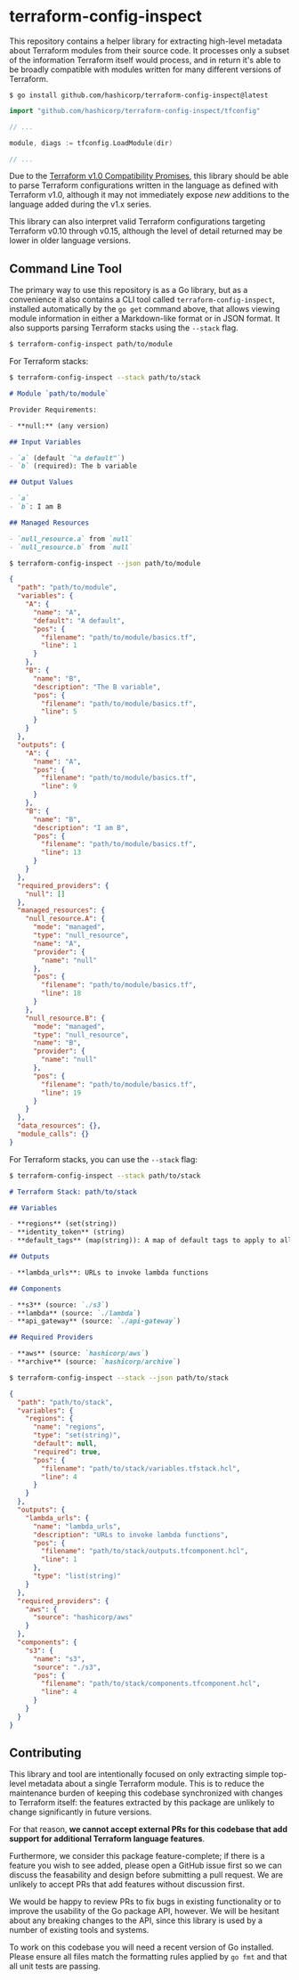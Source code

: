 # terraform-config-inspect

This repository contains a helper library for extracting high-level metadata
about Terraform modules from their source code. It processes only a subset
of the information Terraform itself would process, and in return it's able
to be broadly compatible with modules written for many different versions of
Terraform.

```
$ go install github.com/hashicorp/terraform-config-inspect@latest
```

```go
import "github.com/hashicorp/terraform-config-inspect/tfconfig"

// ...

module, diags := tfconfig.LoadModule(dir)

// ...
```

Due to the [Terraform v1.0 Compatibility Promises](https://www.terraform.io/docs/language/v1-compatibility-promises.html),
this library should be able to parse Terraform configurations written in
the language as defined with Terraform v1.0, although it may not immediately
expose _new_ additions to the language added during the v1.x series.

This library can also interpret valid Terraform configurations targeting
Terraform v0.10 through v0.15, although the level of detail returned may
be lower in older language versions.

## Command Line Tool

The primary way to use this repository is as a Go library, but as a convenience
it also contains a CLI tool called `terraform-config-inspect`, installed
automatically by the `go get` command above, that allows viewing module
information in either a Markdown-like format or in JSON format. It also 
supports parsing Terraform stacks using the `--stack` flag.

```sh
$ terraform-config-inspect path/to/module
```

For Terraform stacks:

```sh
$ terraform-config-inspect --stack path/to/stack
```

```markdown
# Module `path/to/module`

Provider Requirements:

- **null:** (any version)

## Input Variables

- `a` (default `"a default"`)
- `b` (required): The b variable

## Output Values

- `a`
- `b`: I am B

## Managed Resources

- `null_resource.a` from `null`
- `null_resource.b` from `null`
```

```sh
$ terraform-config-inspect --json path/to/module
```

```json
{
  "path": "path/to/module",
  "variables": {
    "A": {
      "name": "A",
      "default": "A default",
      "pos": {
        "filename": "path/to/module/basics.tf",
        "line": 1
      }
    },
    "B": {
      "name": "B",
      "description": "The B variable",
      "pos": {
        "filename": "path/to/module/basics.tf",
        "line": 5
      }
    }
  },
  "outputs": {
    "A": {
      "name": "A",
      "pos": {
        "filename": "path/to/module/basics.tf",
        "line": 9
      }
    },
    "B": {
      "name": "B",
      "description": "I am B",
      "pos": {
        "filename": "path/to/module/basics.tf",
        "line": 13
      }
    }
  },
  "required_providers": {
    "null": []
  },
  "managed_resources": {
    "null_resource.A": {
      "mode": "managed",
      "type": "null_resource",
      "name": "A",
      "provider": {
        "name": "null"
      },
      "pos": {
        "filename": "path/to/module/basics.tf",
        "line": 18
      }
    },
    "null_resource.B": {
      "mode": "managed",
      "type": "null_resource",
      "name": "B",
      "provider": {
        "name": "null"
      },
      "pos": {
        "filename": "path/to/module/basics.tf",
        "line": 19
      }
    }
  },
  "data_resources": {},
  "module_calls": {}
}
```

For Terraform stacks, you can use the `--stack` flag:

```sh
$ terraform-config-inspect --stack path/to/stack
```

```markdown
# Terraform Stack: path/to/stack

## Variables

- **regions** (set(string))
- **identity_token** (string)
- **default_tags** (map(string)): A map of default tags to apply to all AWS resources

## Outputs

- **lambda_urls**: URLs to invoke lambda functions

## Components

- **s3** (source: `./s3`)
- **lambda** (source: `./lambda`)
- **api_gateway** (source: `./api-gateway`)

## Required Providers

- **aws** (source: `hashicorp/aws`)
- **archive** (source: `hashicorp/archive`)
```

```sh
$ terraform-config-inspect --stack --json path/to/stack
```

```json
{
  "path": "path/to/stack",
  "variables": {
    "regions": {
      "name": "regions",
      "type": "set(string)",
      "default": null,
      "required": true,
      "pos": {
        "filename": "path/to/stack/variables.tfstack.hcl",
        "line": 4
      }
    }
  },
  "outputs": {
    "lambda_urls": {
      "name": "lambda_urls",
      "description": "URLs to invoke lambda functions",
      "pos": {
        "filename": "path/to/stack/outputs.tfcomponent.hcl",
        "line": 1
      },
      "type": "list(string)"
    }
  },
  "required_providers": {
    "aws": {
      "source": "hashicorp/aws"
    }
  },
  "components": {
    "s3": {
      "name": "s3",
      "source": "./s3",
      "pos": {
        "filename": "path/to/stack/components.tfcomponent.hcl",
        "line": 4
      }
    }
  }
}
```

## Contributing

This library and tool are intentionally focused on only extracting simple
top-level metadata about a single Terraform module. This is to reduce the
maintenance burden of keeping this codebase synchronized with changes to
Terraform itself: the features extracted by this package are unlikely to change
significantly in future versions.

For that reason, **we cannot accept external PRs for this codebase that add support for additional Terraform language features**.

Furthermore, we consider this package feature-complete; if there is a feature
you wish to see added, please open a GitHub issue first so we can discuss the
feasability and design before submitting a pull request. We are unlikely to
accept PRs that add features without discussion first.

We would be happy to review PRs to fix bugs in existing functionality or to
improve the usability of the Go package API, however. We will be hesitant about
any breaking changes to the API, since this library is used by a number of
existing tools and systems.

To work on this codebase you will need a recent version of Go installed. Please
ensure all files match the formatting rules applied by `go fmt` and that all
unit tests are passing.
